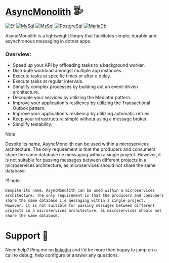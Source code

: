 # [AsyncMonolith](https://github.com/Timmoth/AsyncMonolith) ![Logo](assets/logo.png)

[![Ef](https://img.shields.io/nuget/v/AsyncMonolith.Ef?label=Ef)](https://www.nuget.org/packages/AsyncMonolith.Ef)
[![MySql](https://img.shields.io/nuget/v/AsyncMonolith.MySql?label=MySql)](https://www.nuget.org/packages/AsyncMonolith.MySql)
[![MsSql](https://img.shields.io/nuget/v/AsyncMonolith.MsSql?label=MsSql)](https://www.nuget.org/packages/AsyncMonolith.MsSql)
[![PostgreSql](https://img.shields.io/nuget/v/AsyncMonolith.PostgreSql?label=PostgreSql)](https://www.nuget.org/packages/AsyncMonolith.PostgreSql)
[![MariaDb](https://img.shields.io/nuget/v/AsyncMonolith.MariaDb?label=MariaDb)](https://www.nuget.org/packages/AsyncMonolith.MariaDb)

AsyncMonolith is a lightweight library that facilitates simple, durable and asynchronous messaging in dotnet apps.

### Overview:
- Speed up your API by offloading tasks to a background worker.
- Distribute workload amongst multiple app instances.
- Execute tasks at specific times or after a delay.
- Execute tasks at regular intervals.
- Simplify complex processes by building out an event-driven architecture.
- Decouple your services by utilizing the Mediator pattern.
- Improve your application's resiliency by utilizing the Transactional Outbox pattern.
- Improve your application's resiliency by utilizing automatic retries.
- Keep your infrastructure simple without using a message broker.
- Simplify testability.

> [!NOTE]  
> Despite its name, AsyncMonolith can be used within a microservices architecture. The only requirement is that the producers and consumers share the same database i.e messaging within a single project. However, it is not suitable for passing messages between different projects in a microservices architecture, as microservices should not share the same database. 

!!! note

    Despite its name, AsyncMonolith can be used within a microservices architecture. The only requirement is that the producers and consumers share the same database i.e messaging within a single project. However, it is not suitable for passing messages between different projects in a microservices architecture, as microservices should not share the same database. 

# Support 🛟

Need help? Ping me on [linkedin](https://www.linkedin.com/in/timmoth/) and I'd be more then happy to jump on a call to debug, help configure or answer any questions.
